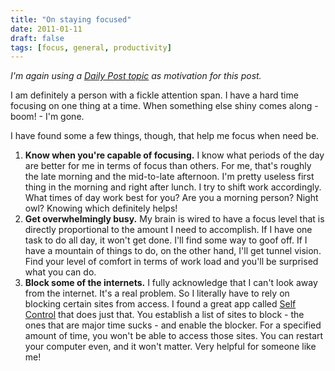 ```yaml
---
title: "On staying focused"
date: 2011-01-11
draft: false
tags: [focus, general, productivity]
---
```


_I'm again using a [Daily Post topic](https://dailypost.wordpress.com/2011/01/07/topic-focus/) as motivation for this post._

I am definitely a person with a fickle attention span. I have a hard time focusing on one thing at a time. When something else shiny comes along - boom! - I'm gone.

I have found some a few things, though, that help me focus when need be.

1. **Know when you're capable of focusing.** I know what periods of the day are better for me in terms of focus than others. For me, that's roughly the late morning and the mid-to-late afternoon. I'm pretty useless first thing in the morning and right after lunch. I try to shift work accordingly. What times of day work best for you? Are you a morning person? Night owl? Knowing which definitely helps!
2. **Get overwhelmingly busy.** My brain is wired to have a focus level that is directly proportional to the amount I need to accomplish. If I have one task to do all day, it won't get done. I'll find some way to goof off. If I have a mountain of things to do, on the other hand, I'll get tunnel vision. Find your level of comfort in terms of work load and you'll be surprised what you can do.
3. **Block some of the internets.** I fully acknowledge that I can't look away from the internet. It's a real problem. So I literally have to rely on blocking certain sites from access. I found a great app called [Self Control](https://visitsteve.com/made/selfcontrol/) that does just that. You establish a list of sites to block - the ones that are major time sucks - and enable the blocker. For a specified amount of time, you won't be able to access those sites. You can restart your computer even, and it won't matter. Very helpful for someone like me!
